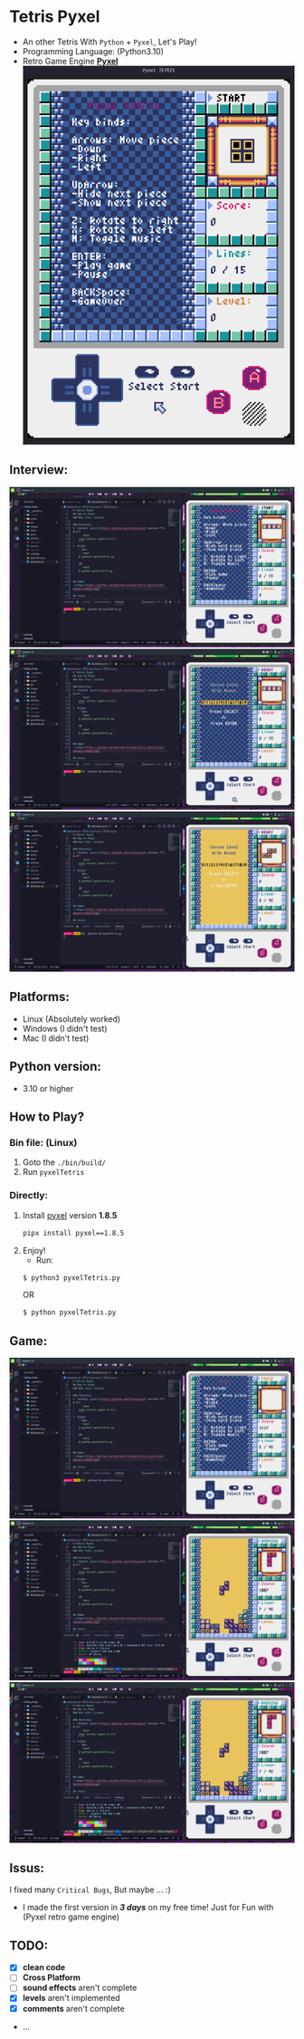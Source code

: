 # Tetris Pyxel
- An other Tetris With `Python` + `Pyxel`, Let's Play!
- Programming Language: (Python3.10)
- Retro Game Engine **[Pyxel](https://github.com/kitao/pyxel)**
![image](https://github.com/mehrdad-mixtape/Tetris_Pyxel/blob/master/images/index.png)

## Interview:
![image](https://github.com/mehrdad-mixtape/Tetris_Pyxel/blob/master/images/index1.png)
![image](https://github.com/mehrdad-mixtape/Tetris_Pyxel/blob/master/images/index2.png)
![image](https://github.com/mehrdad-mixtape/Tetris_Pyxel/blob/master/images/index3.png)


## Platforms:
- Linux (Absolutely worked)
- Windows (I didn't test)
- Mac (I didn't test)

## Python version:
- 3.10 or higher

## How to Play?
### Bin file: (Linux)
1. Goto the `./bin/build/`
2. Run `pyxelTetris`

### Directly:
1. Install [pyxel](https://github.com/kitao/pyxel) version **1.8.5** 
    ```bash
    pipx install pyxel==1.8.5
    ```
2. Enjoy!
    - Run:
    ```bash
    $ python3 pyxelTetris.py
    ```
    OR
    ```bash
    $ python pyxelTetris.py
    ```

## Game:
![image](https://github.com/mehrdad-mixtape/Tetris_Pyxel/blob/master/images/index4.png)
![image](https://github.com/mehrdad-mixtape/Tetris_Pyxel/blob/master/images/index5.png)
![image](https://github.com/mehrdad-mixtape/Tetris_Pyxel/blob/master/images/index6.png)

## Issus:
I fixed many `Critical Bugs`, But maybe ... :)
- I made the first version in ***3 days*** on my free time! Just for Fun with (Pyxel retro game engine)

## TODO:
- [x] **clean code**
- [ ] **Cross Platform**
- [ ] **sound effects** aren't complete
- [x] **levels** aren't implemented
- [x] **comments** aren't complete
- ...
